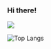 ### Hi there!
![](https://visitor-badge.laobi.icu/badge?page_id=mreinke1.mreinke1)<br/>

![Top Langs](https://github-readme-stats.vercel.app/api/top-langs/?username=mreinke1&theme=dark)

<!--
**mreinke1/mreinke1** is a ✨ _special_ ✨ repository because its `README.md` (this file) appears on your GitHub profile.
